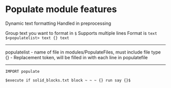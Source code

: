 # Populate module features
Dynamic text formatting
Handled in preprocessing

Group text you want to format in `$`
Supports multiple lines
Format is `text $<populatelist> text {} text`

---

populatelist - name of file in modules/PopulateFiles, must include file type
{} - Replacement token, will be filled in with each line in populatefile

---

```
IMPORT populate

$execute if solid_blocks.txt block ~ ~ ~ {} run say {}$